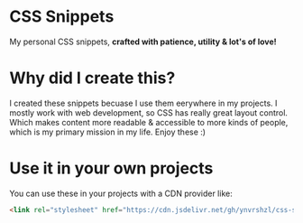 # CSS Snippets
My personal CSS snippets, **crafted with patience, utility & lot's of love!**


# Why did I create this?
I created these snippets becuase I use them eerywhere in my projects. I mostly work with web development, so CSS has really great layout control. Which makes content more readable & accessible to more kinds of people, which is my primary  mission in my life. Enjoy these :)

# Use it in your own projects
You can use these in your projects with a CDN provider like:
```html
<link rel="stylesheet" href="https://cdn.jsdelivr.net/gh/ynvrshzl/css-snippets/main.css">
```